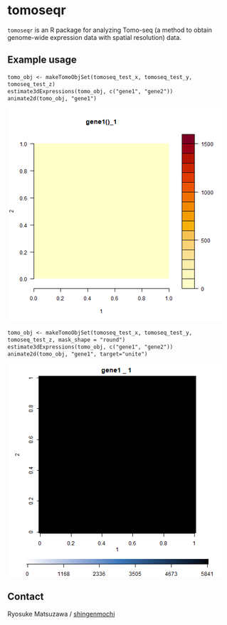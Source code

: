 # tomoseqr

`tomoseqr` is an R package for analyzing Tomo-seq (a method to obtain genome-wide expression data with spatial resolution) data.

## Example usage

```{r}
tomo_obj <- makeTomoObjSet(tomoseq_test_x, tomoseq_test_y, tomoseq_test_z)
estimate3dExpressions(tomo_obj, c("gene1", "gene2"))
animate2d(tomo_obj, "gene1")
```

![example](./inst/gene1_expression_1_2.gif)

```{r}
tomo_obj <- makeTomoObjSet(tomoseq_test_x, tomoseq_test_y, tomoseq_test_z, mask_shape = "round")
estimate3dExpressions(tomo_obj, c("gene1", "gene2"))
animate2d(tomo_obj, "gene1", target="unite")
```

![example](./inst/gene1_unite_1_2.gif)

## Contact

Ryosuke Matsuzawa / [shingenmochi](https://github.com/shingenmochi)

